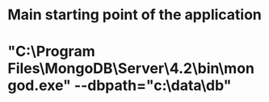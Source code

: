 # Main starting point of the application
# "C:\Program Files\MongoDB\Server\4.2\bin\mongod.exe" --dbpath="c:\data\db"
